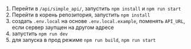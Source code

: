 1) Перейти в `/api/simple_api/`, запустить `npm install` и `npm run start`
2) Перейти в корень репозитория, запустить `npm install`
3) создать `.env.local` на основе `.env.local.example`, поменять `API_URL`, если сервер заупщен на другом адресе
4) запустить `npm run dev`
5) для запуска в прод режиме `npm run build`, `npm run start`